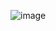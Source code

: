 ![image](https://github.com/TigernP12/Desert_OG/assets/73616211/d6d4a71c-a9e6-4005-8b69-90e26cf9cfa4)

